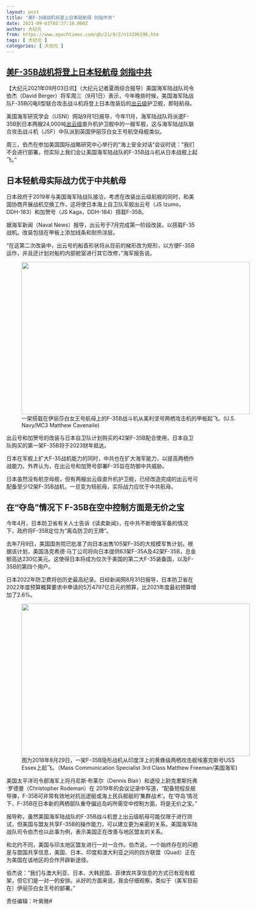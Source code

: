 ```yaml
---
layout: post
title: "美F-35B战机将登上日本轻航母 剑指中共"
date: 2021-09-03T02:37:18.000Z
author: 大纪元
from: https://www.epochtimes.com/gb/21/9/2/n13206198.htm
tags: [ 大纪元 ]
categories: [ 大纪元 ]
---
```

<!--1630636638000-->
[美F-35B战机将登上日本轻航母 剑指中共](https://www.epochtimes.com/gb/21/9/2/n13206198.htm)
------

<div>
<p>【大纪元2021年09月03日讯】（大纪元记者夏雨综合报导）美国海军陆战队司令伯杰（David Berger）将军周三（9月1日）表示，今年晚些时候，美国海军陆战队F-35B闪电II型联合攻击战斗机将登上日本改装后的<a href="https://www.epochtimes.com/gb/tag/%E5%87%BA%E4%BA%91%E7%BA%A7.html">出云级</a>护卫舰，即轻航母。</p><p>美国海军研究学会（USNI）网站9月1日报导，今年11月，海军陆战队将派遣F-35B到日本两艘24,000吨<a href="https://www.epochtimes.com/gb/tag/%E5%87%BA%E4%BA%91%E7%BA%A7.html">出云级</a>直升机护卫舰中的一艘军舰，这与海军陆战队联合攻击战斗机（JSF）中队派到英国伊丽莎白女王号航空母舰类似。</p><p>周三，伯杰在参加美国国际战略研究中心举行的“海上安全对话”会议时说：“我们不会进行部署，但实际上我们会让美国海军陆战队的F-35B战斗机从日本战舰上起飞。”</p><h2>日本轻航母实际战力优于中共航母</h2><p>日本政府于2019年与美国海军陆战队接洽，考虑在改装出云级航舰的同时，和美国协商开展战机交换工作，这将使日本海上自卫队军舰出云号（JS Izumo，DDH-183）和加贺号（JS Kaga，DDH-184）搭载F-35B。</p><p>据海军新闻（Naval News）报导，出云号于7月完成第一阶段改装，以搭载F-35战机。改装包括在甲板上添加线条和耐热涂层。</p><p>“在这第二次改装中，出云号的船首形状将从目前的梯形改为矩形，以方便F-35B运作，并且还计划对船的内部舱室进行其它改修，”海军报告说。</p><figure id="attachment_13188154" aria-describedby="caption-attachment-13188154" style="width: 600px" class="wp-caption alignnone"><a target="_blank" href="https://i.epochtimes.com/assets/uploads/2021/08/id13188154-51391597268_a078ba14f6_b.jpg"><img class="size-large wp-image-13188154" src="https://i.epochtimes.com/assets/uploads/2021/08/id13188154-51391597268_a078ba14f6_b-600x400.jpg" alt="" width="600" height="400" /></a><figcaption id="caption-attachment-13188154" class="wp-caption-text">一架搭载在伊丽莎白女王号航母上的F-35B战斗机从美利坚号两栖攻击机的甲板起飞。(U.S. Navy/MC3 Matthew Cavenaile)</figcaption></figure><p>出云号和加贺号的改装与日本自卫队计划购买的42架F-35B配合使用，日本自卫队购买的第一架F-35B将于2023财年抵达。</p><p>日本在军舰上扩大F-35战机能力的同时，中共也在扩大海军能力，以提高两栖作战能力。外界认为，在出云号和加贺号部署F-35旨在防御中共威胁。</p><p>日本虽然没有航空母舰，但有两艘出云级直升机护卫舰，已经改造完成的出云号可配备至少12架F-35B战机，一旦变为轻航母，实际战力应优于中共航母。</p><h2>在“夺岛”情况下 F-35B在空中控制方面是无价之宝</h2><p>今年4月，日本防卫省有关人士告诉《读卖新闻》，在中共不断增强军备的情况下，政府将F-35B定位为“离岛防卫的王牌”。</p><p>去年7月9日，美国国务院已批准了向日本出售105架F-35的大规模军售计划。根据该计划，美国洛克希德·马丁公司将向日本提供63架F-35A及42架F-35B，总金额高达230亿美元。这使得日本将成为仅次于美国的第二大F-35装备国，以及F-35B的第四个用户。</p><p>日本2022年防卫费将创历史最高纪录。日经新闻网8月31日报导，日本防卫省在2022年度预算概算要求中申请的5万4797亿日元的预算，比2021年度最初预算增加了2.6%。</p><figure id="attachment_12381967" aria-describedby="caption-attachment-12381967" style="width: 600px" class="wp-caption alignnone"><a target="_blank" href="https://i.epochtimes.com/assets/uploads/2020/09/30502665538_14db5cf5c2_c.jpg"><img class="size-large wp-image-12381967" src="https://i.epochtimes.com/assets/uploads/2020/09/30502665538_14db5cf5c2_c-600x400.jpg" alt="" width="600" height="400" /></a><figcaption id="caption-attachment-12381967" class="wp-caption-text">图为2018年8月29日，一架F-35B隐形战机从印度洋上的黄蜂级两栖攻击舰埃塞克斯号USS Essex上起飞。（Mass Communication Specialist 3rd Class Matthew Freeman/美国海军)</figcaption></figure><p>美国太平洋司令部海军上将丹尼斯·布莱尔（Dennis Blair）和退役上尉克里斯托弗·罗德曼（Christopher Rodeman）在 2019年的会议记录中写道，“配备短程反舰导弹，F-35B可非常有效地对抗巡逻艇或海上民兵舰艇的‘集群战术’。在‘夺岛’情况下，F-35B在日本新的两栖部队重夺偏远岛屿所需空中控制方面，将是无价之宝。”</p><p>报导称，虽然美国海军陆战队的F-35B战斗机登上出云级航母可能仅限于进行测试，但美国与盟友共享F-35B的操作能力，可以建立更为亲密的关系。美国海军陆战队司令伯杰也以此事为例，表示美国正在改善与地区盟友的关系。</p><p>和北约不同，美国与印太地区盟友进行一对一合作。伯杰说，一个始终存在的问题是与盟国共享信息，美国、日本、印度和澳大利亚之间的四方联盟（Quad）正在为美国在该地区的合作开辟新途径。</p><p>伯杰说：“我们与澳大利亚、日本、大韩民国、菲律宾共享信息的方式已有现有框架，但它们是一对一的安排。从好的方面来说，我会仔细观察，类似于（美军目前在）伊丽莎白女王号的部署。”</p><p>责任编辑：叶紫微#</p>
</div>
